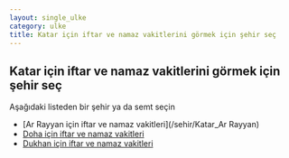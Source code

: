 ```yaml
---
layout: single_ulke
category: ulke
title: Katar için iftar ve namaz vakitlerini görmek için şehir seç
---
```



## Katar için iftar ve namaz vakitlerini görmek için şehir seç

Aşağıdaki listeden bir şehir ya da semt seçin


* [Ar Rayyan için iftar ve namaz vakitleri](/sehir/Katar_Ar Rayyan)
* [Doha için iftar ve namaz vakitleri](/sehir/Katar_Doha)
* [Dukhan için iftar ve namaz vakitleri](/sehir/Katar_Dukhan)
